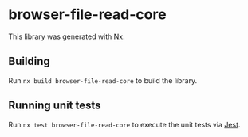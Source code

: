 # browser-file-read-core

This library was generated with [Nx](https://nx.dev).

## Building

Run `nx build browser-file-read-core` to build the library.

## Running unit tests

Run `nx test browser-file-read-core` to execute the unit tests via [Jest](https://jestjs.io).
